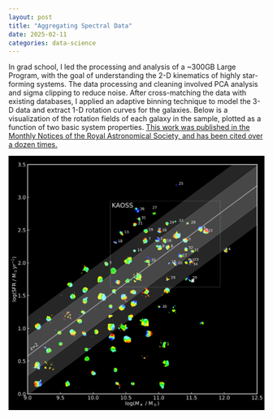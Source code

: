 ```yaml
---
layout: post
title: "Aggregating Spectral Data"
date: 2025-02-11
categories: data-science
---
```


In grad school, I led the processing and analysis of a ~300GB Large Program, with the goal of understanding the 2-D kinematics of highly star-forming systems. The data processing and cleaning involved PCA analysis and sigma clipping to reduce noise. After cross-matching the data with existing databases, I applied an adaptive binning technique to model the 3-D data and extract 1-D rotation curves for the galaxies. Below is a visualization of the rotation fields of each galaxy in the sample, plotted as a function of two basic system properties. [This work was published in the Monthly Notices of the Royal Astronomical Society, and has been cited over a dozen times.](https://ui.adsabs.harvard.edu/abs/2023arXiv230105720B/abstract)

![KAOSS Poster](../images/kaoss_poster.png)
